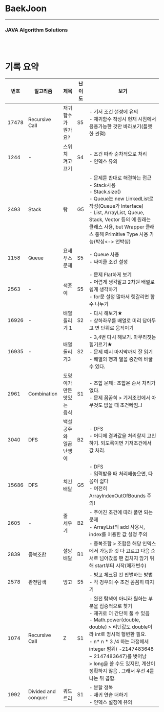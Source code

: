 # BaekJoon

----

### JAVA Algorithm Solutions
<br><br>

# 기록 요약
| 번호  | 알고리즘            | 제목                      | 난이도 | 보기                                                         |
| ----- | ------------------- | ------------------------- | ------ | ------------------------------------------------------------ |
| 17478 | Recursive Call      | 재귀함수가 뭔가요?        | S5     | - 기저 조건 설정에 유의<br />- 재귀함수 작성시 현재 시점에서 응용가능한 것만 바라보기(플랫한 관점) |
| 1244  | -                   | 스위치 켜고 끄기          | S4     | - 조건 따라 순차적으로 처리<br />- 인덱스 유의               |
| 2493  | Stack               | 탑                        | G5     | - 문제를 반대로 해결하는 접근<br />- Stack사용<br />- Stack.size()<br />- Queue는 new LinkedList로 작성(Queue가 Interface)<br />- List, ArrayList, Queue, Stack, Vector 등의 <E>에 원래는 클래스 사용, but Wrapper 클래스 통해 Primitive Type 사용 가능(박싱<-> 언박싱) |
| 1158  | Queue               | 요세푸스 문제             | S5     | - Queue 사용<br />- 싸이클 조건 설정                         |
| 2563  | -                   | 색종이                    | S5     | - 문제  Flat하게 보기<br />- 어렵게 생각말고 2차원 배열로 쉽게 생각하기<br />- for문 설정 많아서 헷갈리면 함수 나누기 |
| 16926 | -                   | 배열 돌리기 1             | S2     | - 다시 해보기★<br />- 상하좌우를 배열로 미리 담아두고 면 단위로 움직이기 |
| 16935 | -                   | 배열 돌리기3              | S2     | - 3,4번 다시 해보기. 마무리짓는 힘기르기★<br />- 문제 예시 마지막까지 잘 읽기<br />- 배열의 행과 열을 중간에 바꿀 수 있다. |
| 2961  | Combination         | 도영이가 만든 맛있는 음식 | S1     | - 조합 문제 : 조합은 순서 처리가 없다. <br />- 문제 꼼꼼히 > 기저조건에서 아무것도 없을 때 조건빠짐..! |
| 3040  | DFS                 | 백설공주와 일곱 난쟁이    | B2     | - DFS<br />- 어디에 결과값을 처리할지 고민하기. 되도록이면 기저조건에서 값 처리. |
| 15686 | DFS                 | 치킨배달                  | G5     | - DFS<br />- 입력받을 때 처리해놓으면, 다음이 쉽다<br />- 여전히 ArrayIndexOutOfBounds 주의! |
| 2605  | -                   | 줄 세우기                 | B2     | - 주어진 조건에 따라 풀면 되는 문제<br />- ArrayList의 add 사용시, index를 이용한 값 설정 주의 |
| 2839  | 중복조합            | 설탕 배달                 | B1     | - 중복조합 > 조합은 해당 인덱스에서 가능한 것  다 고르고 다음 순서로 넘어갔을 땐 겹치지 않기 위해 start부터 시작(매개변수) |
| 2578  | 완전탐색            | 빙고                      | S5     | - 빙고 체크된 칸 판별하는 방법<br />- 각 경우의 수 조건 꼼꼼히 따지기 |
| 1074  | Recursive Call      | Z                         | S1     | - 완전 탐색이 아니라 원하는 부분을 집중적으로 찾기<br />- 재귀로 더 간단히 풀 수 있음<br />- Math.power(double, double)  > 리턴값도 double이라 int로 명시적 형변환 필요.<br />- n* n * 3 /4 하는 과정에서 integer 범위( -2147483648 ~ 2147483647)를 벗어남 <br />   > long을 쓸 수도 있지만, 계산이 정확하지 않음 . 그래서 우선 4를 나눈 뒤 곱함. |
| 1992  | Divided and conquer | 쿼드트리                  | S1     | - 분할 정복<br />- 재귀 연습 더하기<br />- 인덱스 설정에 유의 |

